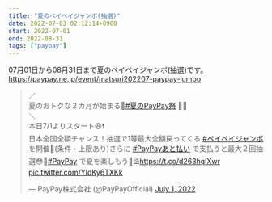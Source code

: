 ```yaml
---
title: "夏のペイペイジャンボ(抽選)"
date: 2022-07-03 02:12:14+0900
start: 2022-07-01
end: 2022-08-31
tags: ["paypay"]
---
```


07月01日から08月31日まで夏のペイペイジャンボ(抽選)です。
https://paypay.ne.jp/event/matsuri202207-paypay-jumbo

<blockquote class="twitter-tweet"><p lang="ja" dir="ltr">／<br>夏のおトクな２カ月が始まる🎉<a href="https://twitter.com/hashtag/%E5%A4%8F%E3%81%AEPayPay%E7%A5%AD?src=hash&amp;ref_src=twsrc%5Etfw">#夏のPayPay祭</a> 🏮🕺<br>＼<br>本日7/1よりスタート😆❗️<br>日本全国全額チャンス！抽選で1等最大全額戻ってくる <a href="https://twitter.com/hashtag/%E3%83%9A%E3%82%A4%E3%83%9A%E3%82%A4%E3%82%B8%E3%83%A3%E3%83%B3%E3%83%9C?src=hash&amp;ref_src=twsrc%5Etfw">#ペイペイジャンボ</a> を開催🎉(条件・上限あり)さらに <a href="https://twitter.com/hashtag/PayPay%E3%81%82%E3%81%A8%E6%89%95%E3%81%84?src=hash&amp;ref_src=twsrc%5Etfw">#PayPayあと払い</a> で支払うと最大２回抽選😳🎯<a href="https://twitter.com/hashtag/PayPay?src=hash&amp;ref_src=twsrc%5Etfw">#PayPay</a> で夏を楽しもう🌻⛱<a href="https://t.co/d263hqIXwr">https://t.co/d263hqIXwr</a> <a href="https://t.co/YIdKy6TXKk">pic.twitter.com/YIdKy6TXKk</a></p>&mdash; PayPay株式会社 (@PayPayOfficial) <a href="https://twitter.com/PayPayOfficial/status/1542674377732304896?ref_src=twsrc%5Etfw">July 1, 2022</a></blockquote> <script async src="https://platform.twitter.com/widgets.js" charset="utf-8"></script>

